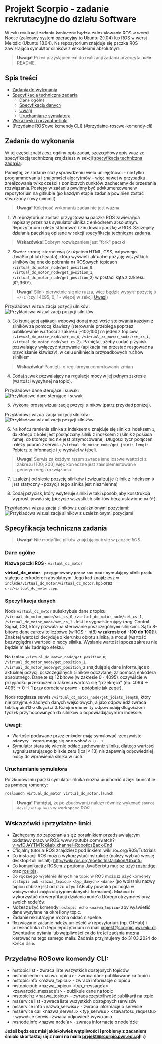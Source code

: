 # Projekt Scorpio - zadanie rekrutacyjne do działu Software
W celu realizacji zadania konieczne będzie zainstalowanie ROS w wersji Noetic (zalecany system operacyjny to Ubuntu 20.04) lub ROS w wersji Melodic (Ubuntu 18.04).
Na repozytorium znajduje się paczka ROS zawierająca symulator silników z 	enkoderami absolutnymi.
>**Uwaga!** Przed przystąpieniem do realizacji zadania przeczytaj **całe** README.
## Spis treści
- [Zadania do wykonania](#zadania-do-wykonania)
- [Specyfikacja techniczna zadania](#specyfikacja-techniczna-zadania)
  - [Dane ogólne](#dane-ogólne)
  - [Specyfikacja danych](#specyfikacja-danych)
  - [Uwagi](#uwagi)
  - [Uruchamianie symulatora](#uruchamianie-symulatora)
- [Wskazówki i przydatne linki](#wskazówki-i-przydatne-linki)
- [Przydatne ROS'owe komendy CLI] (#przydatne-rosowe-komendy-cli)
## Zadania do wykonania 
W tej części znajdziesz ogólny opis zadań, szczegółowy opis wraz ze specyfikacją techniczną znajdziesz w sekcji [specyfikacja techniczna zadania](#specyfikacja-techniczna-zadania).

Pamiętaj, że zadanie służy sprawdzeniu wielu umiejętności - nie tylko programmowania i znajomości algorytmów -  więc nawet w przypadku zrealizowania tylko części z poniższych punktów, zachęcamy do przesłania rozwiązania. Postępy w zadaniu powinny być udokumentowane w repozytorium na githubie (po każdym etapie zadania powinien zostać stworzony nowy commit).

> **Uwaga!** Kolejność wykonania zadań nie jest ważna

1. W repozytorium została przygotowana paczka ROS zawierająca napisany przez nas symulator silnika z enkoderem absolutnym. Repozytorium należy sklonować i zbudować paczkę w ROS. Szczegóły działania paczki są opisane w sekcji [specyfikacja techniczna zadania](#specyfikacja-techniczna-zadania).
> **Wskazówka!** Dobrym rozwiązaniem jest "fork" paczki

2. Stwórz stronę internetową (z użyciem HTML, CSS, natywnego JavaScript lub Reacta), która wyświetli aktualne pozycję wszystkich silników (są one do pobrania na ROSowych topicach `/virtual_dc_motor_node/get_position_0`, `/virtual_dc_motor_node/get_position_1`, `/virtual_dc_motor_node/get_position_2`) w postaci kąta z zakresu [0°;360°).

> **Uwaga!** Silnik pierwotnie się nie rusza, więc będzie wysyłał pozycję `0` `+/-1` (czyli 4095, 0, 1 - więcej w sekcji [Uwagi](#uwagi))

Przykładowa wizualizacja pozycji silników:
![Przykładowa wizualizacja pozycji silników](img/zad2.png)

3. Do istniejącej aplikacji webowej dodaj możliwość sterowania każdym z silników za pomocą klawiszy (sterowanie przebiega poprzez publikowanie wartości z zakresu [-100;100] na jeden z topiców `/virtual_dc_motor_node/set_cs_0`, `/virtual_dc_motor_node/set_cs_1`, `/virtual_dc_motor_node/set_cs_2`). Pamiętaj, ażeby dodać przycisk pozwalający wyłączyć sterowanie (aplikacja ma przestać reagować na przyciskanie klawiszy), w celu uniknięcia przypadkowych ruchów silnikiem.

> **Wskazówka!** Pamiętaj o regularnym commitowaniu zmian

4. Dodaj suwak pozwalający na regulacje mocy w jej pełnym zakresie (wartości wysyłanej na topic).

Przykładowe dane sterujące i suwak:
![Przykładowe dane sterujące i suwak](img/zad3-4.png)

5. Wykonaj prostą wizualizację pozycji silników (patrz przykład poniżej).

Przykładowa wizualizacja pozycji silników:
![Przykładowa wizualizacja pozycji silników](img/zad5.png)

6. Na końcu ramienia silnika z indeksem `0` znajduje się silnik z indeksem `1`, do któego z kolei jest podłączomy silnik z indeksem `2` (silnik `2` posiada ramię, do którego nic nie jest przymocowane). Długości tych połączeń należy pobrać z serwisu `/virtual_dc_motor_node/get_joints_length`. Pobierz te informacje i je wyświel w tabeli.

> **Uwaga!** Serwis za każdym razem zwraca inne losowe wartości z zakresu [100; 200] więc konieczne jest zaimplementowanie generycznego rozwiązania.

7. Uzależnij od siebie pozycję silników i zwizualizuj je (silnik z indeksem `0` jest statyczny - pozycja tego silnika jest niezmienna).

8. Dodaj przycisk, który wsyteruje silniki w taki sposób, aby konstrukcja wyprostujowała się (pozycje wszystkich silników będą ustawione na `0°`).

Przykładowa wizualizacja silników z uzależnionymi pozycjami:
![Przykładowa wizualizacja silników z uzależnionymi pozycjami](img/zad7-8.png)

## Specyfikacja techniczna zadania
> **Uwaga!** Nie modyfikuj plików znajdujących się w paczce ROS.
### Dane ogólne
**Nazwa paczki ROS** - `virtual_dc_motor`  

**virtual_dc_motor** - przygotowany przez nas node symulujący silnik prądu stałego z enkoderem absolutnym. Jego kod znajdziesz w `include/virtual_dc_motor/virtual_dc_motor.hpp` oraz `src/virtual_dc_motor.cpp`.

### Specyfikacja danych
Node `virtual_dc_motor` subskrybuje dane z topicu `/virtual_dc_motor_node/set_cs_0`, `/virtual_dc_motor_node/set_cs_1`, `/virtual_dc_motor_node/set_cs_2`. Jest to sygnał sterujący (_ang._ Control Signal, CS), który pozwala na sterowanie poszczególnymi silnikami. Są to 8-bitowe dane całkowitoliczbowe (w ROS - Int8) **w zakresie od -100 do 100**(!). Znak tej wartości decyduje o kierunku obrotu silnika, a moduł (wartość bezwzględna) wartości o mocy silnika. Wysłanie wartości spoza zakresu nie będzie miało żadnego efektu. 

Na topicu `/virtual_dc_motor_node/get_position_0`, `/virtual_dc_motor_node/get_position_1`, `/virtual_dc_motor_node/get_position_2` znajdują się dane informujące o aktualnej pozycji poszczególnych silników odczytanej za pomocą enkodera absolutnego. Dane te są 12 bitowe (w zakresie 0 - 4095), oczywiście w przypadku przekroczenia zakresu wartość się "przekręca" (np. 4094 -> 4095 -> 0 -> 1 przy obrocie w prawo - podobnie jak zegar).

Node rozgłasza serwis `/virtual_dc_motor_node/get_joints_length`, który nie przyjmuje żadnych danych wejściowych, a jako odpowiedź zwraca tablicę uint16 o długości 3. Kolejne elementy odpowiadają długościom tyczek przymocowanych do silników o odpowiadającym im indeksie.

### Uwagi:
 - Wartości podawane przez enkoder mają symulować rzeczywiste odczyty - zatem mogą się one wahać o `+/- 1`
 - Symulator stara się wiernie oddać zachowanie silnika, dlatego wartości sygnału sterującego bliskie zeru (|cs| < 13) nie zapewnią odpowiedniej mocy do wprawienia silnika w ruch.

### Uruchamianie symulatora
Po zbudowaniu paczki symulator silnika można uruchomić dzięki launchfile za pomocą komendy:
```bash
roslaunch virtual_dc_motor virtual_dc_motor.launch
```
> **Uwaga!** Pamiętaj, że po zbudowaniu należy również wykonać `source devel/setup.bash` w workspace ROS!

## Wskazówki i przydatne linki
-	Zachęcamy do zapoznania się z poradnikiem przedstawiającym podstawy pracy w ROS: www.youtube.com/watch?v=wfDJAYTMTdk&ab_channel=RoboticsBack-End
-	Oficjalny tutorial ROS znajdziesz pod linkiem: wiki.ros.org/ROS/Tutorials
-	Do instalacji ROS można wykorzystać instrukcję (należy wybrać wersję desktop-full install): http://wiki.ros.org/noetic/Installation/Ubuntu 
- Do komunikacji z ROSem z poziomu JavaScriptu musisz użyć [rosbridge](https://wiki.ros.org/rosbridge_suite) oraz [roslibjs](https://wiki.ros.org/roslibjs).
- Do ręcznego wysłania danych na topic w ROS możesz użyć komendy `rostopic pub <nazwa_topicu> <typ_danych> <dane>` (po wpisaniu nazwy topicu dobrze jest od razu użyć TAB aby powłoka pomogła w wpisywaniu i zajęła się typem danych i formatem). Możesz to wykorzystać do weryfikacji działania node'a którego otrzymałeś oraz swoich node'ów.
- Możesz użyć komendy `rostopic echo <nazwa_topicu>` aby wyświetlić dane wysyłane na określony topic.
- Zadanie rekrutacyjne można oddać niepełne.
- Rozwiązane zadanie należy umieścić w repozytorium (np. GitHub) i przesłać linka do tego repozytorium na mail projekt@scorpio.pwr.edu.pl. Ewentualne pytania lub wątpliwości co do treści zadania można kierować na tego samego maila. Zadania przyjmujemy do 31.03.2024 do końca dnia.

## Przydatne ROSowe komendy CLI: 
- rostopic list - zwraca liste wszystkich dostępnych topiców
- rostopic echo <nazwa_topicu> - zwraca dane publikowane na topicu
- rostopic info <nazwa_topicu> - zwraca informacje o topicu
- rostopic pub <nazwa_topicu> <typ_message'a> <zawartość_message'a> - publikuje dane na topic
- rostopic hz <nazwa_topicu> - zwraca częstotliwość publikacji na topic
- rosservice list - zwraca liste wszystkich dostępnych serwisów
- rosservice info <nazwa_serwisu> - zwraca informacje o serwisie
- rosservice call <nazwa_serwisu> <typ_serwisu> <zawartość_requestu> - wywołuje serwis i zwraca odpowiedź wywołania
- rosnode info <nazwa node'a> - zwraca informacje o node'dzie

**Jeżeli będziesz miał jakiekolwiek wątpliwości i problemy z zadaniem śmiało skontaktuj się z nami na maila projekt@scorpio.pwr.edu.pl! :)**
